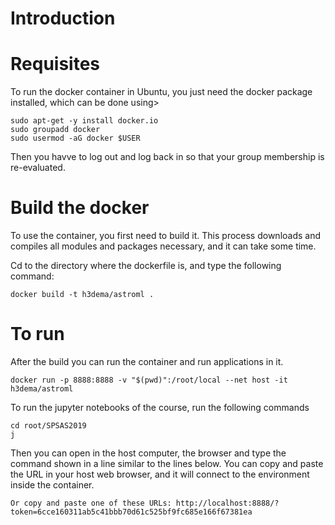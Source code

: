 # Introduction


# Requisites

To run the docker container in Ubuntu, you just need the docker package installed, which can be done using>

```
sudo apt-get -y install docker.io
sudo groupadd docker
sudo usermod -aG docker $USER
```

Then you havve to log out and log back in so that your group membership is re-evaluated.



# Build the docker

To use the container, you first need to build it.
This process downloads and compiles all modules and packages necessary, and it can take some time.

Cd to the directory where the dockerfile is, and type the following command:

```
docker build -t h3dema/astroml .
```


# To run

After the build you can run the container and run applications in it.


```
docker run -p 8888:8888 -v "$(pwd)":/root/local --net host -it h3dema/astroml
```

To run the jupyter notebooks of the course, run the following commands

```
cd root/SPSAS2019
j
```

Then you can open in the host computer, the browser and type the command shown in a line similar to the lines below. You can copy and paste the URL in your host web browser, and it will connect to the environment inside the container.

`
Or copy and paste one of these URLs:
        http://localhost:8888/?token=6cce160311ab5c41bbb70d61c525bf9fc685e166f67381ea
`
